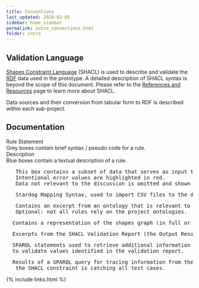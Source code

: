 ```yaml
---
title: Conventions
last_updated: 2020-02-05
sidebar: home_sidebar
permalink: intro_conventions.html
folder: intro
---
```



## Validation Language
[Shapes Constraint Language](https://www.w3.org/TR/shacl/) (SHACL) is used to describe and validate the [RDF](https://www.w3.org/RDF/) data used in the prototype. A detailed description of SHACL syntax is beyond the scope of this document. Please refer to the [References and Resources](conform_references_and_resources.html) page to learn more about SHACL.

Data sources and their conversion from tabular form to RDF is described within each sub-project.

## Documentation

<div class='ruleState'>
  <div class='ruleState-header'>Rule Statement</div>
  Grey boxes contain brief syntax / pseudo code for a rule.
</div>

<div class='def'>
  <div class='def-header'>Description</div>
  Blue boxes contain a textual description of a rule.
</div>

<pre class="data">
   This box contains a subset of data that serves as input to test the shapes graph.
   Intentional error values are <font class='error'>highlighted in red.</font>
   Data not relevant to the discussion is omitted and shown as <font class='infoOmitted'>...</font>
</pre>

<pre class="sms">
   Stardog Mapping Syntax, used to import CSV files to the database.
</pre>

<pre class="owl">
   Contains an excerpt from an ontology that is relevant to the rule being described.
   Optional: not all rules rely on the project ontologies.
</pre>

<pre class="shacl">
  Contains a representation of the shapes graph (in full or in part).
</pre>

<pre class="report">
  Excerpts from the SHACL Validation Report (the Output Results graph.)
</pre>

<pre class="sparql">
  SPARQL statements used to retrieve additional information based on values identified in the report or
  to validate values identified in the validation report.
</pre>

<pre class="queryResult">
  Results of a SPARQL query for tracing information from the Report back to additional information or to verify
   the SHACL constraint is catching all test cases.
</pre>



{% include links.html %}
